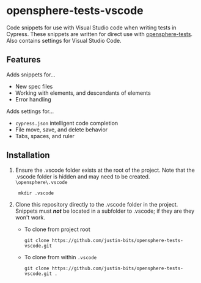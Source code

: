 # opensphere-tests-vscode
Code snippets for use with Visual Studio code when writing tests in Cypress.  These snippets are written for direct use with [opensphere-tests](https://github.com/justin-bits/opensphere-tests).  Also contains settings for Visual Studio Code.

## Features
Adds snippets for...
* New spec files
* Working with elements, and descendants of elements
* Error handling

Adds settings for...
* ```cypress.json``` intelligent code completion
* File move, save, and delete behavior
* Tabs, spaces, and ruler

## Installation
1. Ensure the .vscode folder exists at the root of the project. Note that the .vscode folder is hidden and may need to be created. ```\opensphere\.vscode```
        
        mkdir .vscode
  
2. Clone this repository directly to the .vscode folder in the project.  Snippets must ***not*** be located in a subfolder to .vscode; if they are they won't work. 

   * To clone from project root
        
         git clone https://github.com/justin-bits/opensphere-tests-vscode.git
        
   * To clone from within ```.vscode```
 
         git clone https://github.com/justin-bits/opensphere-tests-vscode.git .